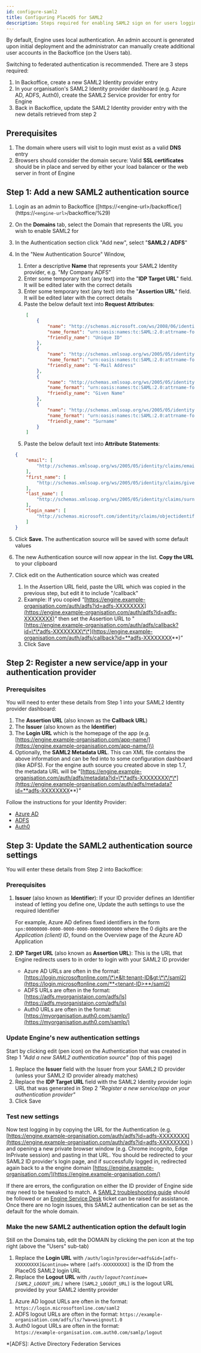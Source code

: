 ```yaml
---
id: configure-saml2
title: Configuring PlaceOS for SAML2
description: Steps required for enabling SAML2 sign on for users logging in to PlaceOS web apps
---
```


By default, Engine uses local authentication. 
An admin account is generated upon initial deployment and the administrator can manually create additional user accounts in the Backoffice \(on the Users tab\).

Switching to federated authentication is recommended. 
There are 3 steps required:

1. In Backoffice, create a new SAML2 Identity provider entry
2. In your organisation's SAML2 Identity provider dashboard \(e.g. Azure AD, ADFS, Auth0\), create the SAML2 Service provider for entry for Engine
3. Back in Backoffice, update the SAML2 Identity provider entry with the new details retrieved from step 2

## Prerequisites

1. The domain where users will visit to login must exist as a valid **DNS** entry 
2. Browsers should consider the domain secure: Valid **SSL certificates** should be in place and served by either your load balancer or the web server in front of Engine

## Step 1: Add a new SAML2 authentication source

1. Login as an admin to Backoffice \([https://&lt;engine-url&gt;/backoffice/\](https://`<engine-url>`/backoffice/%29\)
2. On the **Domains** tab, select the Domain that represents the URL you wish to enable SAML2 for
3. In the Authentication section click "Add new", select "**SAML2 / ADFS**"
4. In the "New Authentication Source" Window, 
   1. Enter a descriptive **Name** that represents your SAML2 Identity provider, e.g. "My Company ADFS" 
   2. Enter some temporary text (any text) into the "**IDP Target URL**" field. 
   It will be edited later with the correct details
   3. Enter some temporary text (any text) into the "**Assertion URL**" field. 
   It will be edited later with the correct details
   4. Paste the below default text into **Request Attributes**:
    ```json
        [
            {
                "name": "http://schemas.microsoft.com/ws/2008/06/identity/claimsclaims/objectidentifier",
                "name_format": "urn:oasis:names:tc:SAML:2.0:attrname-format:basic",
                "friendly_name": "Unique ID"
            },
            {
                "name": "http://schemas.xmlsoap.org/ws/2005/05/identity/claims/emailaddress",
                "name_format": "urn:oasis:names:tc:SAML:2.0:attrname-format:basic",
                "friendly_name": "E-Mail Address"
            },
            {
                "name": "http://schemas.xmlsoap.org/ws/2005/05/identity/claims/givenname",
                "name_format": "urn:oasis:names:tc:SAML:2.0:attrname-format:basic",
                "friendly_name": "Given Name"
            },
            {
                "name": "http://schemas.xmlsoap.org/ws/2005/05/identity/claims/surname",
                "name_format": "urn:oasis:names:tc:SAML:2.0:attrname-format:basic",
                "friendly_name": "Surname"
            }
        ]
    ```
   5. Paste the below default text into **Attribute Statements**:
    ```json
    {
        "email": [
            "http://schemas.xmlsoap.org/ws/2005/05/identity/claims/emailaddress"
        ],
        "first_name": [
            "http://schemas.xmlsoap.org/ws/2005/05/identity/claims/givenname"
        ],
        "last_name": [
            "http://schemas.xmlsoap.org/ws/2005/05/identity/claims/surname"
        ],
        "login_name": [
            "http://schemas.microsoft.com/identity/claims/objectidentifier"
        ]
    }
    ```

5. Click **Save.** 
The authentication source will be saved with some default values
6. The new Authentication source will now appear in the list. 
**Copy the URL** to your clipboard
7. Click edit on the Authentication source which was created
   1. In the Assertion URL field, paste the URL which was copied in the previous step, but edit it to include "/callback"
   2. Example: If you copied _"_[https://engine.example-organisation.com/auth/adfs?id=adfs-XXXXXXXX](https://engine.example-organisation.com/auth/adfs?id=adfs-XXXXXXXX)_"_ then set the Assertion URL to "[https://engine.example-organisation.com/auth/adfs/callback?id=\*\*adfs-XXXXXXXX\*\*](https://engine.example-organisation.com/auth/adfs/callback?id=**adfs-XXXXXXXX**)_"_
   3. Click Save

## Step 2: Register a new service/app in your authentication provider

### Prerequisites

You will need to enter these details from Step 1 into your SAML2 Identity provider dashboard:

1. The **Assertion URL** \(also known as the **Callback URL**\)
2. The **Issuer** \(also known as the **Identifier**\)
3. The **Login URL** which is the homepage of the app \(e.g. [https://engine.example-organisation.com/app-name/](https://engine.example-organisation.com/app-name/)\)
4. Optionally, the **SAML2 Metadata URL**. 
This can XML file contains the above information and can be fed into to some configuration dashboard \(like ADFS\). 
For the engine auth source you created above in step 1.7, the metadata URL will be "[https://engine.example-organisation.com/auth/adfs/metadata?id=\*\*adfs-XXXXXXXX\*\*](https://engine.example-organisation.com/auth/adfs/metadata?id=**adfs-XXXXXXXX**)_"_

Follow the instructions for your Identity Provider:

* [Azure AD](saml2-with-azure-ad.md)
* [ADFS](saml2-with-adfs.md)
* [Auth0](saml2-with-auth0.md)

## Step 3: Update the SAML2 authentication source settings

You will enter these details from Step 2 into Backoffice:

### Prerequisites

1. **Issuer** \(also known as **Identifier**\): If your ID provider defines an Identifier instead of letting you define one, Update the auth settings to use the required Identifier

   For example, Azure AD defines fixed identifiers in the form `spn:00000000-0000-0000-0000-000000000000` where the 0 digits are the _Application \(client\) ID_, found on the Overview page of the Azure AD Application

2. **IDP Target URL** \(also known as **Assertion URL**\): This is the URL that Engine redirects users to in order to login with your SAML2 ID provider
   * Azure AD URLs are often in the format: [https://login.microsoftonline.com/\*\*&lt;tenant-ID&gt;\*\*/saml2](https://login.microsoftonline.com/**<tenant-ID>**/saml2)
   * ADFS URLs are often in the format: [https://adfs.myorganistaion.com/adfs/ls](https://adfs.myorganistaion.com/adfs/ls)
   * Auth0 URLs are often in the format: [https://myorganisation.auth0.com/samlp/](https://myorganisation.auth0.com/samlp/)

### Update Engine's new authentication settings

Start by clicking edit \(pen icon\) on the Authentication that was created in Step 1 _"Add a new SAML2 authentication source"_ \(top of this page\)

1. Replace the **Issuer** field with the Issuer from your SAML2 ID provider \(unless your SAML2 ID provider already matches\)
2. Replace the **IDP Target URL** field with the SAML2 Identity provider login URL that was generated in Step 2 _"Register a new service/app on your authentication provider"_
3. Click Save

### Test new settings

Now test logging in by copying the URL for the Authentication \(e.g. [https://engine.example-organisation.com/auth/adfs?id=adfs-XXXXXXXX](https://engine.example-organisation.com/auth/adfs?id=adfs-XXXXXXXX) \) and opening a new private browser window \(e.g. Chrome incognito, Edge InPrivate session\) and pasting in that URL. 
You should be redirected to your SAML2 ID provider's login page, and if successfully logged in, redirected again back to a the engine domain [https://engine.example-organisation.com/](https://engine.example-organisation.com/)

If there are errors, the configuration on either the ID provider of Engine side may need to be tweaked to match. 
A [SAML2 troubleshooting guide](https://auth0.com/docs/protocols/saml/saml-configuration/troubleshoot) should be followed or an [Engine Service Desk](https://support.acaprojects.com/) ticket can be raised for assistance. 
Once there are no login issues, this SAML2 authentication can be set as the default for the whole domain.

### Make the new SAML2 authentication option the default login

Still on the Domains tab, edit the DOMAIN by clicking the pen icon at the top right \(above the "Users" sub-tab\)

1. Replace the **Login URL** with `/auth/login?provider=adfs&id=[adfs-XXXXXXXXX]&continue=` where `[adfs-XXXXXXXXX]` is the ID from the PlaceOS SAML2 login URL
2. Replace the **Logout URL** with <i> `/auth/logout?continue=[SAML2_LOGOUT_URL]` </i> where `[SAML2_LOGOUT_URL]` is the logout URL provided by your SAML2 identity provider 
<!-- it doesn't like the question mark even in a code block? I feel like I had an issue raised about this -->
   1. Azure AD logout URLs are often in the format:  
`https://login.microsoftonline.com/saml2`
   2. ADFS logout URLs are often in the format:
`https://example-organisation.com/adfs/ls/?wa=wsignout1.0` 
   3. Auth0 logout URLs are often in the format:  
`https://example-organisation.com.auth0.com/samlp/logout`


*[ADFS]: Active Directory Federation Services